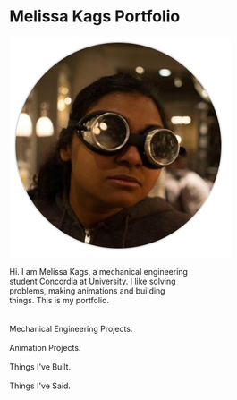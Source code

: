 # Melissa Kags Portfolio

<img alt="melk silly" src="https://github.com/melissakags/melissakags.github.io/blob/main/ProfileSilly.png?raw=true" >

Hi. I am Melissa Kags, a mechanical engineering 
<BR>student Concordia at University. I like solving 
<BR> problems, making animations and building 
<BR>things. This is my portfolio.
<BR><BR><BR>
Mechanical Engineering Projects.
<BR><BR>
Animation Projects.
<BR><BR>
Things I've Built.
<BR><BR>
Things I've Said.


